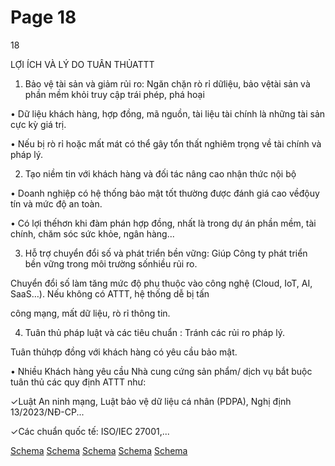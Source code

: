 # Page 18

18

LỢI ÍCH VÀ LÝ DO TUÂN THỦATTT

1. Bảo vệ tài sản và giảm rủi ro: Ngăn chặn rò rỉ dữliệu, bảo vệtài sản và phần mềm khỏi truy cập trái phép, phá hoại

• Dữ liệu khách hàng, hợp đồng, mã nguồn, tài liệu tài chính là những tài sản cực kỳ giá trị.

• Nếu bị rò rỉ hoặc mất mát có thể gây tổn thất nghiêm trọng về tài chính và pháp lý.

2. Tạo niềm tin với khách hàng và đối tác nâng cao nhận thức nội bộ

• Doanh nghiệp có hệ thống bảo mật tốt thường được đánh giá cao vềđộuy tín và mức độ an toàn.​

• Có lợi thếhơn khi đàm phán hợp đồng, nhất là trong dự án phần mềm, tài chính, chăm sóc sức khỏe, ngân hàng...​

3. Hỗ trợ chuyển đổi số và phát triển bền vững: Giúp Công ty phát triển bền vững trong môi trường sốnhiều rủi ro.

Chuyển đổi số làm tăng mức độ phụ thuộc vào công nghệ (Cloud, IoT, AI, SaaS…). Nếu không có ATTT, hệ thống dễ bị tấn

công mạng, mất dữ liệu, rò rỉ thông tin.

4. Tuân thủ pháp luật và các tiêu chuẩn : Tránh các rủi ro pháp lý.

Tuân thủhợp đồng với khách hàng có yêu cầu bảo mật.

• Nhiều Khách hàng yêu cầu Nhà cung cứng sản phẩm/ dịch vụ bắt buộc tuân thủ các quy định ATTT như:

✓Luật An ninh mạng, Luật bảo vệ dữ liệu cá nhân (PDPA), Nghị định 13/2023/NĐ-CP...

✓Các chuẩn quốc tế: ISO/IEC 27001,...

[Schema](page_18_img_0.png)
[Schema](page_18_img_1.png)
[Schema](page_18_img_2.png)
[Schema](page_18_img_3.png)
[Schema](page_18_img_4.png)
